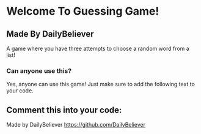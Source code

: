# Welcome To Guessing Game!
## Made By DailyBeliever

A game where you have three attempts to choose a random word from a list!

### Can anyone use this?
Yes, anyone can use this game! Just make sure to add the following text to your code.

## Comment this into your code:

Made by DailyBeliever
https://github.com/DailyBeliever
